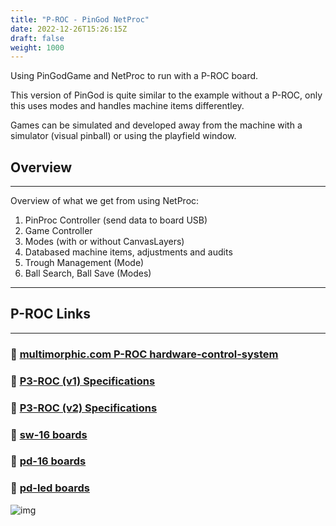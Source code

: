 ```yaml
---
title: "P-ROC - PinGod NetProc"
date: 2022-12-26T15:26:15Z
draft: false
weight: 1000
---
```


Using PinGodGame and NetProc to run with a P-ROC board.

This version of PinGod is quite similar to the example without a P-ROC, only this uses modes and handles machine items differentley.

Games can be simulated and developed away from the machine with a simulator (visual pinball) or using the playfield window.

## Overview
---
Overview of what we get from using NetProc:

1. PinProc Controller (send data to board USB)
2. Game Controller
3. Modes (with or without CanvasLayers)
4. Databased machine items, adjustments and audits
5. Trough Management (Mode)
6. Ball Search, Ball Save (Modes)

---
## P-ROC Links
---

### 🔗 [multimorphic.com P-ROC hardware-control-system](https://www.multimorphic.com/p3-pinball-platform/hardware-control-system/)

### 🔗 [P3-ROC (v1) Specifications](https://www.multimorphic.com/content/uploads/2017/07/p3-roc_LLD_v1-2.pdf)

### 🔗 [P3-ROC (v2) Specifications](https://www.multimorphic.com/content/uploads/2017/07/p3-roc_LLD_v2-0.pdf)

### 🔗 [sw-16 boards](https://www.multimorphic.com/store/circuit-boards/sw-16/)

### 🔗 [pd-16 boards](https://www.multimorphic.com/store/circuit-boards/pd-16/)

### 🔗 [pd-led boards](https://www.multimorphic.com/store/circuit-boards/pd-led/)


![img](https://www.multimorphic.com/content/uploads/2019/09/Sample_P3-ROC_configuration.jpg)